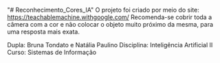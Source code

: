 "# Reconhecimento_Cores_IA" 
O projeto foi criado por meio do site: https://teachablemachine.withgoogle.com/
Recomenda-se cobrir toda a câmera com a cor e não colocar o objeto muito próximo da mesma, para uma resposta mais exata.


Dupla: Bruna Tondato e Natália Paulino
Disciplina: Inteligência Artificial II
Curso: Sistemas de Informação